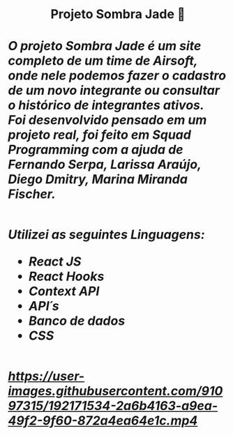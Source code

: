 <h1 align='center' > Projeto Sombra Jade 🔫
<h1/>

 <div>
 
<h5>
O projeto Sombra Jade é um site completo de um time de Airsoft, onde nele podemos fazer o cadastro de um novo integrante ou consultar o histórico de integrantes ativos.
<br/>
Foi desenvolvido pensado em um projeto real, foi feito em Squad Programming com a ajuda de Fernando Serpa, Larissa Araújo, Diego Dmitry, Marina Miranda Fischer.
<h5/>

<div/>

##

Utilizei as seguintes Linguagens:

- React JS<br/>
- React Hooks<br/>
- Context API<br/>
- API´s<br/>
- Banco de dados<br/>
- CSS<br/>
 
##


https://user-images.githubusercontent.com/91097315/192171534-2a6b4163-a9ea-49f2-9f60-872a4ea64e1c.mp4


